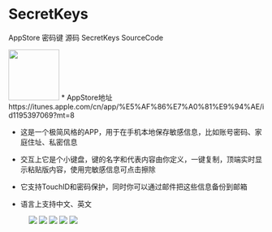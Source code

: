 # SecretKeys

AppStore 密码键 源码 SecretKeys SourceCode

<img src="https://github.com/guoxuzan/SecretKeys/blob/master/AppStore/AppIcon.png" width="100">
* AppStore地址 https://itunes.apple.com/cn/app/%E5%AF%86%E7%A0%81%E9%94%AE/id1195397069?mt=8

* 这是一个极简风格的APP，用于在手机本地保存敏感信息，比如账号密码、家庭住址、私密信息

* 交互上它是个小键盘，键的名字和代表内容由你定义，一键复制，顶端实时显示粘贴版内容，使用完敏感信息可点击擦除

* 它支持TouchID和密码保护，同时你可以通过邮件把这些信息备份到邮箱

* 语言上支持中文、英文

<figure class="third">
    <img src="https://github.com/guoxuzan/SecretKeys/blob/master/AppStore/1.png">
    <img src="https://github.com/guoxuzan/SecretKeys/blob/master/AppStore/2.png">
    <img src="https://github.com/guoxuzan/SecretKeys/blob/master/AppStore/3.png">
    <img src="https://github.com/guoxuzan/SecretKeys/blob/master/AppStore/4.png">
    <img src="https://github.com/guoxuzan/SecretKeys/blob/master/AppStore/5.png">
</figure>
